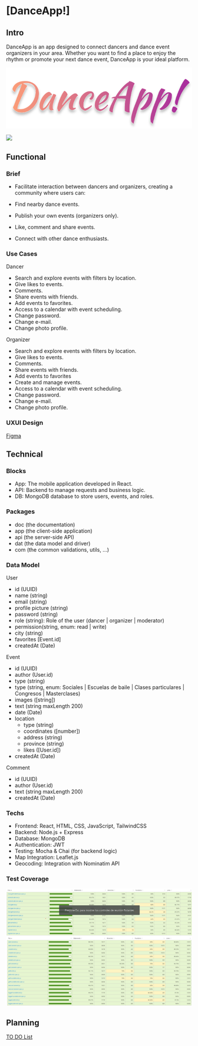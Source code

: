 # [DanceApp!]

## Intro

DanceApp is an app designed to connect dancers and dance event organizers in your area. Whether you want to find a place to enjoy the rhythm or promote your next dance event, DanceApp is your ideal platform.

![](DanceAppLogo.svg)

![](https://i.gifer.com/xz.gif)

## Functional

### Brief

- Facilitate interaction between dancers and organizers, creating a community where users can:

- Find nearby dance events.
- Publish your own events (organizers only).
- Like, comment and share events.
- Connect with other dance enthusiasts.

### Use Cases

Dancer

- Search and explore events with filters by location.
- Give likes to events.
- Comments.
- Share events with friends.
- Add events to favorites.
- Access to a calendar with event scheduling.
- Change password.
- Change e-mail.
- Change photo profile.

Organizer

- Search and explore events with filters by location.
- Give likes to events.
- Comments.
- Share events with friends.
- Add events to favorites
- Create and manage events.
- Access to a calendar with event scheduling.
- Change password.
- Change e-mail.
- Change photo profile.

### UXUI Design

[Figma](https://www.figma.com/proto/0u87rR655ioxblXuFer6mB/Untitled?node-id=0-1&t=uV9czdTHqqmrNzAg-1)

## Technical

### Blocks

- App: The mobile application developed in React.
- API: Backend to manage requests and business logic.
- DB: MongoDB database to store users, events, and roles.

### Packages

- doc (the documentation)
- app (the client-side application)
- api (the server-side API)
- dat (the data model and driver)
- com (the common validations, utils, ...)

### Data Model

User

- id (UUID)
- name (string)
- email (string)
- profile picture (string)
- password (string)
- role (string): Role of the user (dancer | organizer | moderator)
- permission(string, enum: read | write)
- city (string)
- favorites [Event.id]
- createdAt (Date)

Event

- id (UUID)
- author (User.id)
- type (string)
- type (string, enum: Sociales | Escuelas de baile | Clases particulares | Congresos | Masterclases)
- images ([string])
- text (string maxLength 200)
- date (Date)
- location
  - type (string)
  - coordinates ([number])
  - address (string)
  - province (string)
  - likes ([User.id])
- createdAt (Date)

Comment

- id (UUID)
- author (User.id)
- text (string maxLength 200)
- createdAt (Date)

### Techs

- Frontend: React, HTML, CSS, JavaScript, TailwindCSS
- Backend: Node.js + Express
- Database: MongoDB
- Authentication: JWT
- Testing: Mocha & Chai (for backend logic)
- Map Integration: Leaflet.js
- Geocoding: Integration with Nominatim API

### Test Coverage

![alt text](image.png)
![alt text](image-1.png)

## Planning

[TO DO List](https://github.com/b00tc4mp/isdi-bootcamp-202409/issues/233)
